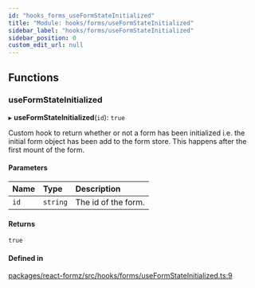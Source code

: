 ```yaml
---
id: "hooks_forms_useFormStateInitialized"
title: "Module: hooks/forms/useFormStateInitialized"
sidebar_label: "hooks/forms/useFormStateInitialized"
sidebar_position: 0
custom_edit_url: null
---
```


## Functions

### useFormStateInitialized

▸ **useFormStateInitialized**(`id`): ``true``

Custom hook to return whether or not a form has been initialized
i.e. the initial form object has been add to the form store. This happens
after the first mount of the form.

#### Parameters

| Name | Type | Description |
| :------ | :------ | :------ |
| `id` | `string` | The id of the form. |

#### Returns

``true``

#### Defined in

[packages/react-formz/src/hooks/forms/useFormStateInitialized.ts:9](https://github.com/ZerryStack/react-formz/blob/main/packages/react-formz/src/hooks/forms/useFormStateInitialized.ts#L9)
